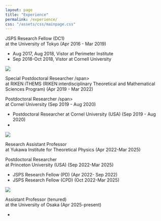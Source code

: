 ```yaml
---
layout: page
title: "Experience"
permalink: /experience/
css: "/assets/css/mainpage.css"
---
```



<div class="spacer"></div>

<div class="container fadein-up fadein-delay-1">
  <div class="circle">
    <p><span class="bold-text">JSPS Research Fellow (DC1)</span><br>
    at the University of Tokyo (Apr 2016 - Mar 2019)</p>
  </div>
  <ul class="custom-bullets">
    <li>Aug 2017, Aug 2018, Vistor at Perimeter Institute</li>
    <li>Sep 2018-Oct 2018, Vistor at Cornell University</li>
  
  </ul>
</div>

<img src="assets/img/arrow_dashedcurved.png" class="rotate-image fadein-up fadein-delay-2">

<div class="container fadein-up fadein-delay-3">
  <div class="circle">
    <p><span class="bold-text">Special Postdoctoral Researcher
/span><br>
    at RIKEN iTHEMS (RIKEN interdisciplinary Theoretical and Mathematical Sciences Program) (Apr 2019 - Mar 2022)</p>
      <p><span class="bold-text"> Postdoctoral Researcher
/span><br>
    at Cornel University  (Sep 2019 - Aug 2020)</p>
  </div>
  <div class="lists-container">
    <ul class="custom-bullets">
      <li>Postdoctoral Researcher at Cornel University (USA)  (Sep 2019 - Aug 2020)
</li>
      <li></li>
    </ul>
  </div>
</div>

<img src="assets/img/arrow_dashedcurved.png" class="rotate-image fadein-up fadein-delay-4">

<div class="container fadein-up fadein-delay-5">
  <div class="circle">
    <p><span class="bold-text">Research Assistant Professor</span><br>
    at Yukawa Institute for Theoretical Physics (Apr 2022-Mar 2025)</p>
    <p><span class="bold-text"> Postdoctoral Researcher </span><br>
    at Princeton University (USA) (Sep 2022-Mar 2025)</p>
  </div>
  <ul class="custom-bullets">
    <li>JSPS Research Fellow (PD)  (Apr 2022- Sep 2022)</li>
    <li>JSPS Research Fellow (CPD)  (Oct 2022-Mar 2025)</li>
  </ul>
</div>

<img src="assets/img/arrow_dashedcurved.png" class="rotate-image fadein-up fadein-delay-6">

<div class="container fadein-up fadein-delay-7">
  <div class="circle">
    <p><span class="bold-text">Assistant Professor (tenured)</span><br>
    at the University of Osaka (Apr 2025-present)</p>
  </div>
  <ul class="custom-bullets">
    <li></li>
  </ul>
</div>
